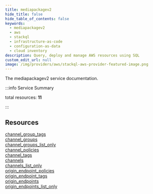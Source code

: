 ```yaml
---
title: mediapackagev2
hide_title: false
hide_table_of_contents: false
keywords:
  - mediapackagev2
  - aws
  - stackql
  - infrastructure-as-code
  - configuration-as-data
  - cloud inventory
description: Query, deploy and manage AWS resources using SQL
custom_edit_url: null
image: /img/providers/aws/stackql-aws-provider-featured-image.png
---
```


The mediapackagev2 service documentation.

:::info Service Summary

<div class="row">
<div class="providerDocColumn">
<span>total resources:&nbsp;<b>11</b></span><br />
</div>
</div>

:::

## Resources
<div class="row">
<div class="providerDocColumn">
<a href="/providers/aws/mediapackagev2/channel_group_tags/">channel_group_tags</a><br />
<a href="/providers/aws/mediapackagev2/channel_groups/">channel_groups</a><br />
<a href="/providers/aws/mediapackagev2/channel_groups_list_only/">channel_groups_list_only</a><br />
<a href="/providers/aws/mediapackagev2/channel_policies/">channel_policies</a><br />
<a href="/providers/aws/mediapackagev2/channel_tags/">channel_tags</a><br />
<a href="/providers/aws/mediapackagev2/channels/">channels</a>
</div>
<div class="providerDocColumn">
<a href="/providers/aws/mediapackagev2/channels_list_only/">channels_list_only</a><br />
<a href="/providers/aws/mediapackagev2/origin_endpoint_policies/">origin_endpoint_policies</a><br />
<a href="/providers/aws/mediapackagev2/origin_endpoint_tags/">origin_endpoint_tags</a><br />
<a href="/providers/aws/mediapackagev2/origin_endpoints/">origin_endpoints</a><br />
<a href="/providers/aws/mediapackagev2/origin_endpoints_list_only/">origin_endpoints_list_only</a>
</div>
</div>